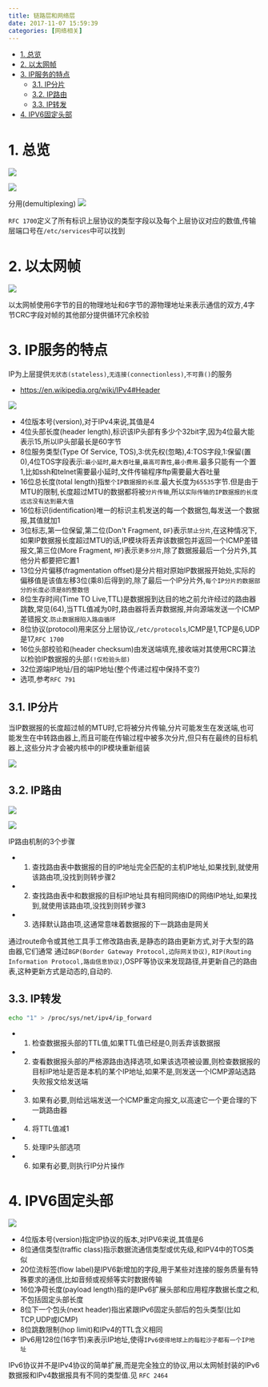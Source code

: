 ```yaml
---
title: 链路层和网络层
date: 2017-11-07 15:59:39
categories: [网络相关]
---
```


<!-- TOC -->

- [1. 总览](#1-总览)
- [2. 以太网帧](#2-以太网帧)
- [3. IP服务的特点](#3-ip服务的特点)
    - [3.1. IP分片](#31-ip分片)
    - [3.2. IP路由](#32-ip路由)
    - [3.3. IP转发](#33-ip转发)
- [4. IPV6固定头部](#4-ipv6固定头部)

<!-- /TOC -->


<a id="markdown-1-总览" name="1-总览"></a>
# 1. 总览
![](http://ouxarji35.bkt.clouddn.com/snipaste_20171107_163348.png)

![](http://ouxarji35.bkt.clouddn.com/snipaste_20171107_163524.png)

分用(demultiplexing)
![](http://ouxarji35.bkt.clouddn.com/snipaste_20171107_164107.png)

`RFC 1700`定义了所有标识上层协议的类型字段以及每个上层协议对应的数值,传输层端口号在`/etc/services`中可以找到

<a id="markdown-2-以太网帧" name="2-以太网帧"></a>
# 2. 以太网帧
![](http://ouxarji35.bkt.clouddn.com/snipaste_20171107_163910.png)

以太网帧使用6字节的目的物理地址和6字节的源物理地址来表示通信的双方,4字节CRC字段对帧的其他部分提供循环冗余校验

<a id="markdown-3-ip服务的特点" name="3-ip服务的特点"></a>
# 3. IP服务的特点

IP为上层提供`无状态(stateless)`,`无连接(connectionless)`,`不可靠()`的服务

* https://en.wikipedia.org/wiki/IPv4#Header

![](http://ouxarji35.bkt.clouddn.com/snipaste_20171107_160542.png)

* 4位版本号(version),对于IPv4来说,其值是4
* 4位头部长度(header length),标识该IP头部有多少个32bit字,因为4位最大能表示15,所以IP头部最长是60字节
* 8位服务类型(Type Of Service, TOS),3:优先权(忽略),4:TOS字段,1:保留(置0),4位TOS字段表示:`最小延时`,`最大吞吐量`,`最高可靠性`,`最小费用`.最多只能有一个置1,比如ssh和telnet需要最小延时,文件传输程序ftp需要最大吞吐量
* 16位总长度(total length)指`整个IP数据报的长度`.最大长度为`65535`字节.但是由于MTU的限制,长度超过MTU的数据都将被`分片传输`,所以`实际传输的IP数据报的长度远远没有达到最大值`
* 16位标识(identification)唯一的标识主机发送的每一个数据包,每发送一个数据报,其值就加1
* 3位标志,第一位保留,第二位(Don't Fragment, `DF`)表示`禁止分片`,在这种情况下,如果IP数据报长度超过MTU的话,IP模块将丢弃该数据包并返回一个ICMP差错报文,第三位(More Fragment, `MF`)表示`更多分片`,除了数据报最后一个分片外,其他分片都要把它置1
* 13位分片偏移(fragmentation offset)是分片相对原始IP数据报开始处,实际的偏移值是该值左移3位(乘8)后得到的,除了最后一个IP分片外,`每个IP分片的数据部分的长度必须是8的整数倍`
* 8位生存时间(Time TO Live,TTL)是数据报到达目的地之前允许经过的路由器跳数,常见(64),当TTL值减为0时,路由器将丢弃数据报,并向源端发送一个ICMP差错报文.`防止数据报陷入路由循环`
* 8位协议(protocol)用来区分上层协议,`/etc/protocols`,ICMP是1,TCP是6,UDP是17,`RFC 1700`
* 16位头部校验和(header checksum)由发送端填充,接收端对其使用CRC算法以检验IP数据报的头部`(!仅检验头部)`
* 32位源端IP地址/目的端IP地址(整个传递过程中保持不变?)
* 选项,参考`RFC 791`

<a id="markdown-31-ip分片" name="31-ip分片"></a>
## 3.1. IP分片

当IP数据报的长度超过帧的MTU时,它将被分片传输,分片可能发生在发送端,也可能发生在中转路由器上,而且可能在传输过程中被多次分片,但只有在最终的目标机器上,这些分片才会被内核中的IP模块重新组装

![](http://ouxarji35.bkt.clouddn.com/snipaste_20171107_170115.png)

<a id="markdown-32-ip路由" name="32-ip路由"></a>
## 3.2. IP路由

![](http://ouxarji35.bkt.clouddn.com/snipaste_20171107_170235.png)

![](http://ouxarji35.bkt.clouddn.com/snipaste_20171107_171225.png)

IP路由机制的3个步骤

* 1) 查找路由表中数据报的目的IP地址完全匹配的主机IP地址,如果找到,就使用该路由项,没找到则转步骤2
* 2) 查找路由表中和数据报的目标IP地址具有相同网络ID的网络IP地址,如果找到,就使用该路由项,没找到则转步骤3
* 3) 选择默认路由项,这通常意味着数据报的下一跳路由是网关

通过route命令或其他工具手工修改路由表,是静态的路由更新方式,对于大型的路由器,它们通常 通过`BGP(Border Gateway Protocol,边际网关协议)`, `RIP(Routing Information Protocol,路由信息协议)`,OSPF等协议来发现路径,并更新自己的路由表,这种更新方式是动态的,自动的.

<a id="markdown-33-ip转发" name="33-ip转发"></a>
## 3.3. IP转发

```bash
echo "1" > /proc/sys/net/ipv4/ip_forward
```

* 1) 检查数据报头部的TTL值,如果TTL值已经是0,则丢弃该数据报
* 2) 查看数据报头部的严格源路由选择选项,如果该选项被设置,则检查数据报的目标IP地址是否是本机的某个IP地址,如果不是,则发送一个ICMP源站选路失败报文给发送端
* 3) 如果有必要,则给远端发送一个ICMP重定向报文,以高速它一个更合理的下一跳路由器
* 4) 将TTL值减1
* 5) 处理IP头部选项
* 6) 如果有必要,则执行IP分片操作


<a id="markdown-4-ipv6固定头部" name="4-ipv6固定头部"></a>
# 4. IPV6固定头部

![](http://ouxarji35.bkt.clouddn.com/snipaste_20171107_172654.png)

* 4位版本号(version)指定IP协议的版本,对IPV6来说,其值是6
* 8位通信类型(traffic class)指示数据流通信类型或优先级,和IPV4中的TOS类似
* 20位流标签(flow label)是IPV6新增加的字段,用于某些对连接的服务质量有特殊要求的通信,比如音频或视频等实时数据传输
* 16位净荷长度(payload length)指的是IPv6扩展头部和应用程序数据长度之和,不包括固定头部长度
* 8位下一个包头(next header)指出紧跟IPv6固定头部后的包头类型(比如TCP,UDP或ICMP)
* 8位跳数限制(hop limit)和IPv4的TTL含义相同
* IPv6用128位(16字节)来表示IP地址,使得`IPv6使得地球上的每粒沙子都有一个IP地址`

IPv6协议并不是IPv4协议的简单扩展,而是完全独立的协议,用以太网帧封装的IPv6数据报和IPv4数据报具有不同的类型值.见 `RFC 2464`

